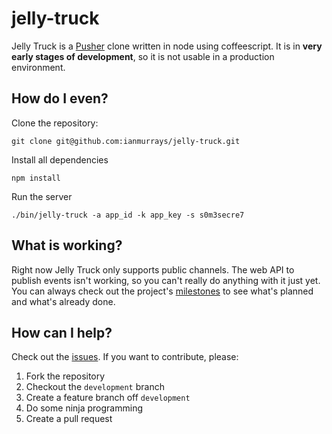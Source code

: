 jelly-truck
===========

Jelly Truck is a [Pusher](http://pusher.com) clone written in node using coffeescript. It is in **very early stages of development**, so it is not usable in a production environment.

How do I even?
--------------

Clone the repository:

    git clone git@github.com:ianmurrays/jelly-truck.git

Install all dependencies

    npm install

Run the server

    ./bin/jelly-truck -a app_id -k app_key -s s0m3secre7

What is working?
----------------

Right now Jelly Truck only supports public channels. The web API to publish events isn't working, so you can't really do anything with it just yet. You can always check out the project's [milestones](https://github.com/ianmurrays/jelly-truck/issues/milestones) to see what's planned and what's already done.

How can I help?
---------------

Check out the [issues](https://github.com/ianmurrays/jelly-truck/issues). If you want to contribute, please:

  1. Fork the repository
  2. Checkout the `development` branch
  3. Create a feature branch off `development`
  4. Do some ninja programming
  5. Create a pull request
